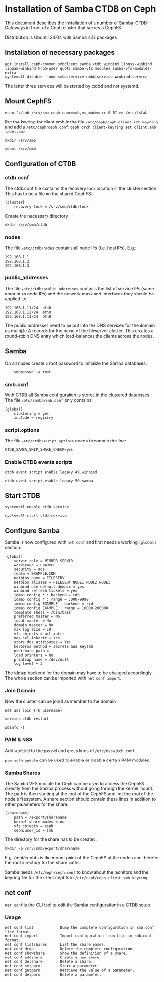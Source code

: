 # Installation of Samba CTDB on Ceph

This document describes the installation of a number of Samba-CTDB-Gateways in front of a Ceph cluster that serves a CephFS.

Distribution is Ubuntu 24.04 with Samba 4.19 packages.

## Installation of necessary packages

	apt install ceph-common smbclient samba ctdb winbind libnss-winbind libpam-winbind krb5-user quota samba-vfs-modules samba-vfs-modules-extra
	systemctl disable --now smbd.service nmbd.service winbind.service

The latter three services will be started by ctdbd and not systemd.

## Mount CephFS

	echo ":/smb /srv/smb ceph name=smb,ms_mode=crc 0 0" >> /etc/fstab

Put the keyring for client.smb in the file `/etc/ceph/ceph.client.smb.keyring` and add a `/etc/ceph/ceph.conf`: `ceph orch client-keyring set client.smb label:smb`

	mkdir /srv/smb

	mount /srv/smb

## Configuration of CTDB

### ctdb.conf

The ctdb.conf file contains the recovery lock location in the cluster section. This has to be a file on the shared CephFS:

	[cluster]
		recovery lock = /srv/smb/ctdb/lock

Create the necessary directory

	mkdir /srv/smb/ctdb

### nodes

The file `/etc/ctdb/nodes` contains all node IPs (i.e. host IPs). E.g.:

	192.168.1.1
	192.168.1.2
	192.168.1.3

### public_addresses

The file `/etc/ctdb/public_addresses` contains the list of service IPs (same amount as node IPs) and the network mask and interfaces they should be applied to:

	192.168.1.11/24  eth0
	192.168.1.12/24  eth0
	192.168.1.13/24  eth0

The public addresses need to be put into the DNS services for the domain as multiple A records for the name of the fileserver cluster. This creates a round-robin DNS entry which load-balances the clients across the nodes.

## Samba

On all nodes create a root password to initialize the Samba databases.

        smbpasswd -a root

### smb.conf

With CTDB all Samba configuration is stored in the clustered databases. The file `/etc/samba/smb.conf` only contains:

	[global]
		clustering = yes
		include = registry

### script.options

The file `/etc/ctdb/script.options` needs to contain the line:

	CTDB_SAMBA_SKIP_SHARE_CHECK=yes
	
### Enable CTDB events scripts

	ctdb event script enable legacy 49.winbind
	
	ctdb event script enable legacy 50.samba

## Start CTDB

	systemctl enable ctdb.service
	
	systemctl start ctdb.service

## Configure Samba

Samba is now configured with `net conf` and first needs a working `[global]` section:

	[global]
		server role = MEMBER SERVER
		workgroup = EXAMPLE
		security = ads
		realm = EXAMPLE.COM
		netbios name = FILESERV
		netbios aliases = FILESERV NODE1 NODE2 NODE3
		winbind use default domain = yes
		winbind refresh tickets = yes
		idmap config * : backend = tdb
		idmap config * : range = 2000-9999
		idmap config EXAMPLE : backend = rid
		idmap config EXAMPLE : range = 10000-200000
		template shell = /bin/bash
		preferred master = No
		local master = No
		domain master = No
		max log size = 50
		vfs objects = acl_xattr
		map acl inherit = Yes
		store dos attributes = Yes
		kerberos method = secrets and keytab
		usershare path = 
		load printers = No
		printcap name = /dev/null
		log level = 3
		
The idmap backend for the domain may have to be changed accordingly. The whole section can be imported with `net conf import`.

### Join Domain

Now the cluster can be joind as member to the domain

	net ads join {-U username}

	service ctdb restart

	wbinfo -t

### PAM & NSS

Add `winbind` to the `passwd` and `group` lines of `/etc/nsswitch.conf`.

`pam-auth-update` can be used to enable or disable certain PAM modules.

### Samba Shares

The Samba VFS module for Ceph can be used to access the CephFS directly from the Samba process without going through the kernel mount. The path is then starting at the root of the CephFS and not the root of the node's filesystem. A share section should contain these lines in addition to other parameters for the share:

	[sharename]
		path = /export/sharename
		kernel share modes = no
		vfs objects = ceph
		ceph:user_id = smb

The directory for the share has to be created:

	mkdir -p /srv/smb/export/sharename
	
E.g. /mnt/cephfs is the mount point of the CephFS at the nodes and therefor the root directory for the share paths.
	
Samba needs `/etc/ceph/ceph.conf` to know about the monitors and the keyring file for the client.cephfs in `/etc/ceph/ceph.client.smb.keyring`.

## net conf

`net conf` is the CLI tool to edit the Samba configuration in a CTDB setup.

### Usage

	net conf list            Dump the complete configuration in smb.conf like format.
	net conf import          Import configuration from file in smb.conf format.
	net conf listshares      List the share names.
	net conf drop            Delete the complete configuration.
	net conf showshare       Show the definition of a share.
	net conf addshare        Create a new share.
	net conf delshare        Delete a share.
	net conf setparm         Store a parameter.
	net conf getparm         Retrieve the value of a parameter.
	net conf delparm         Delete a parameter.
